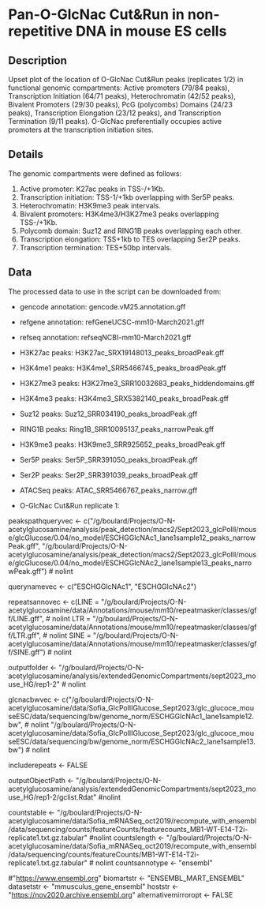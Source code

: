 # Pan-O-GlcNac Cut&Run in non-repetitive DNA in mouse ES cells

## Description

Upset plot of the location of O-GlcNac Cut&Run peaks (replicates 1/2) in functional genomic compartments: Active promoters (79/84 peaks), Transcription Initiation (64/71 peaks), Heterochromatin (42/52 peaks), Bivalent Promoters (29/30 peaks), PcG (polycombs) Domains (24/23 peaks), Transcription Elongation (23/12 peaks), and Transcription Termination (9/11 peaks). O-GlcNac preferentially occupies active promoters at the transcription initiation sites.

## Details

The genomic compartments were defined as follows:

1) Active promoter: K27ac peaks in TSS-/+1Kb.
2) Transcription initiation: TSS-1/+1kb overlapping with Ser5P peaks.
3) Heterochromatin: H3K9me3 peak intervals.
4) Bivalent promoters: H3K4me3/H3K27me3 peaks overlapping TSS-/+1Kb. 
5) Polycomb domain: Suz12 and RING1B peaks overlapping each other.
6) Transcription elongation: TSS+1kb to TES overlapping Ser2P peaks.
7) Transcription termination: TES+50bp intervals.

## Data

The processed data to use in the script can be downloaded from:

- gencode annotation: gencode.vM25.annotation.gff
- refgene annotation: refGeneUCSC-mm10-March2021.gff
- refseq annotation: refseqNCBI-mm10-March2021.gff
- H3K27ac peaks: H3K27ac_SRX19148013_peaks_broadPeak.gff
- H3K4me1 peaks: H3K4me1_SRR5466745_peaks_broadPeak.gff
- H3K27me3 peaks: H3K27me3_SRR10032683_peaks_hiddendomains.gff
- H3K4me3 peaks: H3K4me3_SRX5382140_peaks_broadPeak.gff
- Suz12 peaks: Suz12_SRR034190_peaks_broadPeak.gff
- RING1B peaks: Ring1B_SRR10095137_peaks_narrowPeak.gff
- H3K9me3 peaks: H3K9me3_SRR925652_peaks_broadPeak.gff
- Ser5P peaks: Ser5P_SRR391050_peaks_broadPeak.gff
- Ser2P peaks: Ser2P_SRR391039_peaks_broadPeak.gff
- ATACSeq peaks: ATAC_SRR5466767_peaks_narrow.gff

- O-GlcNac Cut&Run replicate 1:






peakspathqueryvec <- c("/g/boulard/Projects/O-N-acetylglucosamine/analysis/peak_detection/macs2/Sept2023_glcPolII/mouse/glcGlucose/0.04/no_model/ESCHGGlcNAc1_lane1sample12_peaks_narrowPeak.gff",
"/g/boulard/Projects/O-N-acetylglucosamine/analysis/peak_detection/macs2/Sept2023_glcPolII/mouse/glcGlucose/0.04/no_model/ESCHGGlcNAc2_lane1sample13_peaks_narrowPeak.gff") # nolint

querynamevec <- c("ESCHGGlcNAc1", "ESCHGGlcNAc2")

repeatsannovec <- c(LINE = "/g/boulard/Projects/O-N-acetylglucosamine/data/Annotations/mouse/mm10/repeatmasker/classes/gff/LINE.gff",  # nolint
        LTR = "/g/boulard/Projects/O-N-acetylglucosamine/data/Annotations/mouse/mm10/repeatmasker/classes/gff/LTR.gff",  # nolint
        SINE = "/g/boulard/Projects/O-N-acetylglucosamine/data/Annotations/mouse/mm10/repeatmasker/classes/gff/SINE.gff") # nolint

outputfolder <- "/g/boulard/Projects/O-N-acetylglucosamine/analysis/extendedGenomicCompartments/sept2023_mouse_HG/rep1-2" # nolint

glcnacbwvec <- c("/g/boulard/Projects/O-N-acetylglucosamine/data/Sofia_GlcPolIIGlucose_Sept2023/glc_glucoce_mouseESC/data/sequencing/bw/genome_norm/ESCHGGlcNAc1_lane1sample12.bw", # nolint
"/g/boulard/Projects/O-N-acetylglucosamine/data/Sofia_GlcPolIIGlucose_Sept2023/glc_glucoce_mouseESC/data/sequencing/bw/genome_norm/ESCHGGlcNAc2_lane1sample13.bw") # nolint

includerepeats <- FALSE

outputObjectPath <- "/g/boulard/Projects/O-N-acetylglucosamine/analysis/extendedGenomicCompartments/sept2023_mouse_HG/rep1-2/gclist.Rdat" #nolint

countstable <- "/g/boulard/Projects/O-N-acetylglucosamine/data/Sofia_mRNASeq_oct2019/recompute_with_ensembl/data/sequencing/counts/featureCounts/featurecounts_MB1-WT-E14-T2i-replicate1.txt.gz.tabular" #nolint
countslength <- "/g/boulard/Projects/O-N-acetylglucosamine/data/Sofia_mRNASeq_oct2019/recompute_with_ensembl/data/sequencing/counts/featureCounts/MB1-WT-E14-T2i-replicate1.txt.gz.tabular" # nolint
countsannotype <- "ensembl"

#"https://www.ensembl.org"
biomartstr <- "ENSEMBL_MART_ENSEMBL"
datasetstr <- "mmusculus_gene_ensembl"
hoststr <- "https://nov2020.archive.ensembl.org"
alternativemirroropt <- FALSE


